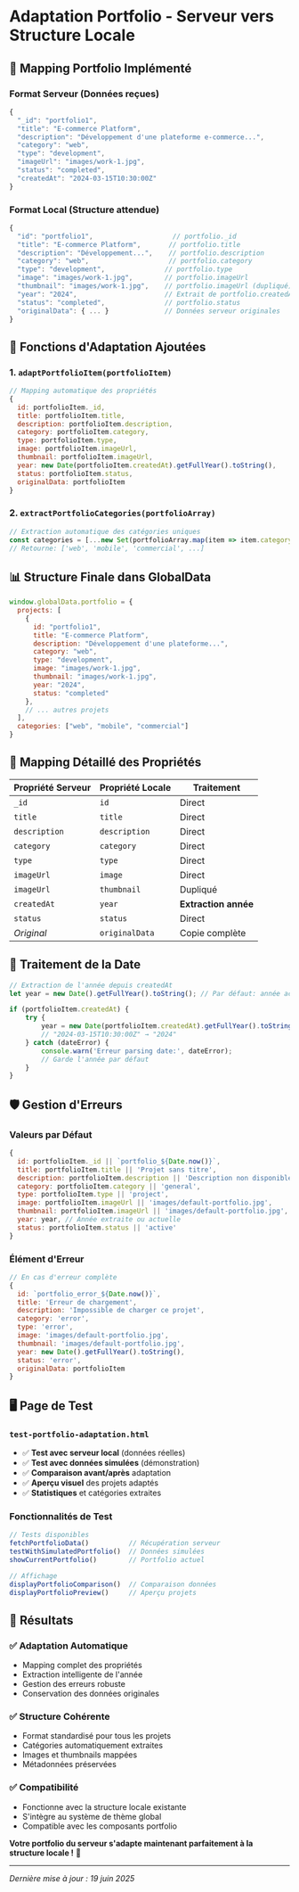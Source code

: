 # Adaptation Portfolio - Serveur vers Structure Locale

## 🎯 **Mapping Portfolio Implémenté**

### **Format Serveur (Données reçues)**
```javascript
{
  "_id": "portfolio1",
  "title": "E-commerce Platform", 
  "description": "Développement d'une plateforme e-commerce...",
  "category": "web",
  "type": "development",
  "imageUrl": "images/work-1.jpg",
  "status": "completed",
  "createdAt": "2024-03-15T10:30:00Z"
}
```

### **Format Local (Structure attendue)**
```javascript
{
  "id": "portfolio1",                    // portfolio._id
  "title": "E-commerce Platform",       // portfolio.title
  "description": "Développement...",    // portfolio.description
  "category": "web",                    // portfolio.category
  "type": "development",               // portfolio.type
  "image": "images/work-1.jpg",        // portfolio.imageUrl
  "thumbnail": "images/work-1.jpg",    // portfolio.imageUrl (dupliqué)
  "year": "2024",                      // Extrait de portfolio.createdAt
  "status": "completed",               // portfolio.status
  "originalData": { ... }              // Données serveur originales
}
```

## 🔧 **Fonctions d'Adaptation Ajoutées**

### 1. **`adaptPortfolioItem(portfolioItem)`**
```javascript
// Mapping automatique des propriétés
{
  id: portfolioItem._id,
  title: portfolioItem.title,
  description: portfolioItem.description,
  category: portfolioItem.category,
  type: portfolioItem.type,
  image: portfolioItem.imageUrl,
  thumbnail: portfolioItem.imageUrl,
  year: new Date(portfolioItem.createdAt).getFullYear().toString(),
  status: portfolioItem.status,
  originalData: portfolioItem
}
```

### 2. **`extractPortfolioCategories(portfolioArray)`**
```javascript
// Extraction automatique des catégories uniques
const categories = [...new Set(portfolioArray.map(item => item.category))];
// Retourne: ['web', 'mobile', 'commercial', ...]
```

## 📊 **Structure Finale dans GlobalData**

```javascript
window.globalData.portfolio = {
  projects: [
    {
      id: "portfolio1",
      title: "E-commerce Platform",
      description: "Développement d'une plateforme...",
      category: "web",
      type: "development", 
      image: "images/work-1.jpg",
      thumbnail: "images/work-1.jpg",
      year: "2024",
      status: "completed"
    },
    // ... autres projets
  ],
  categories: ["web", "mobile", "commercial"]
}
```

## 🎯 **Mapping Détaillé des Propriétés**

| Propriété Serveur | Propriété Locale | Traitement |
|-------------------|------------------|------------|
| `_id` | `id` | Direct |
| `title` | `title` | Direct |
| `description` | `description` | Direct |
| `category` | `category` | Direct |
| `type` | `type` | Direct |
| `imageUrl` | `image` | Direct |
| `imageUrl` | `thumbnail` | Dupliqué |
| `createdAt` | `year` | **Extraction année** |
| `status` | `status` | Direct |
| *Original* | `originalData` | Copie complète |

## 🔄 **Traitement de la Date**

```javascript
// Extraction de l'année depuis createdAt
let year = new Date().getFullYear().toString(); // Par défaut: année actuelle

if (portfolioItem.createdAt) {
    try {
        year = new Date(portfolioItem.createdAt).getFullYear().toString();
        // "2024-03-15T10:30:00Z" → "2024"
    } catch (dateError) {
        console.warn('Erreur parsing date:', dateError);
        // Garde l'année par défaut
    }
}
```

## 🛡️ **Gestion d'Erreurs**

### **Valeurs par Défaut**
```javascript
{
  id: portfolioItem._id || `portfolio_${Date.now()}`,
  title: portfolioItem.title || 'Projet sans titre',
  description: portfolioItem.description || 'Description non disponible',
  category: portfolioItem.category || 'general',
  type: portfolioItem.type || 'project',
  image: portfolioItem.imageUrl || 'images/default-portfolio.jpg',
  thumbnail: portfolioItem.imageUrl || 'images/default-portfolio.jpg',
  year: year, // Année extraite ou actuelle
  status: portfolioItem.status || 'active'
}
```

### **Élément d'Erreur**
```javascript
// En cas d'erreur complète
{
  id: `portfolio_error_${Date.now()}`,
  title: 'Erreur de chargement',
  description: 'Impossible de charger ce projet',
  category: 'error',
  type: 'error',
  image: 'images/default-portfolio.jpg',
  thumbnail: 'images/default-portfolio.jpg',
  year: new Date().getFullYear().toString(),
  status: 'error',
  originalData: portfolioItem
}
```

## 🖥️ **Page de Test**

### **`test-portfolio-adaptation.html`**
- ✅ **Test avec serveur local** (données réelles)
- ✅ **Test avec données simulées** (démonstration)
- ✅ **Comparaison avant/après** adaptation
- ✅ **Aperçu visuel** des projets adaptés
- ✅ **Statistiques** et catégories extraites

### **Fonctionnalités de Test**
```javascript
// Tests disponibles
fetchPortfolioData()          // Récupération serveur
testWithSimulatedPortfolio()  // Données simulées
showCurrentPortfolio()        // Portfolio actuel

// Affichage
displayPortfolioComparison()  // Comparaison données
displayPortfolioPreview()     // Aperçu projets
```

## 🎉 **Résultats**

### ✅ **Adaptation Automatique**
- Mapping complet des propriétés
- Extraction intelligente de l'année
- Gestion des erreurs robuste
- Conservation des données originales

### ✅ **Structure Cohérente**
- Format standardisé pour tous les projets
- Catégories automatiquement extraites
- Images et thumbnails mappées
- Métadonnées préservées

### ✅ **Compatibilité**
- Fonctionne avec la structure locale existante
- S'intègre au système de thème global
- Compatible avec les composants portfolio

**Votre portfolio du serveur s'adapte maintenant parfaitement à la structure locale !** 🚀

---

*Dernière mise à jour : 19 juin 2025*
